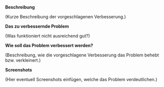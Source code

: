 **Beschreibung**

(Kurze Beschreibung der vorgeschlagenen Verbesserung.)

**Das zu verbessernde Problem**

(Was funktioniert nicht ausreichend gut?)

**Wie soll das Problem verbessert werden?**

(Beschreibung, wie die vorgeschlagene Verbesserung das Problem behebt bzw. verkleinert.)

**Screenshots**

(Hier eventuell Screenshots einfügen, welche das Problem verdeutlichen.)